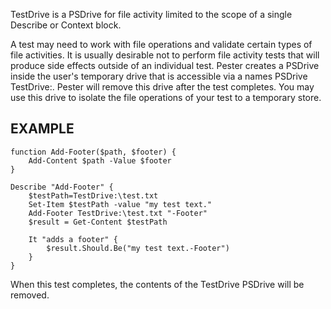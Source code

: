 TestDrive is a PSDrive for file activity limited to the scope of a single Describe or Context block.

A test may need to work with file operations and validate certain types of file activities. It is usually desirable not to perform file activity tests that will produce side effects outside of an individual test. Pester creates a PSDrive inside the user's temporary drive that is accessible via a names PSDrive TestDrive:. Pester will remove this drive after the test completes. You may use this drive to isolate the file operations of your test to a temporary store.

EXAMPLE
--------

	function Add-Footer($path, $footer) {
	    Add-Content $path -Value $footer
	}

	Describe "Add-Footer" {
		$testPath=TestDrive:\test.txt
		Set-Item $testPath -value "my test text."
		Add-Footer TestDrive:\test.txt "-Footer"
		$result = Get-Content $testPath

	    It "adds a footer" {
	        $result.Should.Be("my test text.-Footer")
	    }
	}

When this test completes, the contents of the TestDrive PSDrive will be removed.
